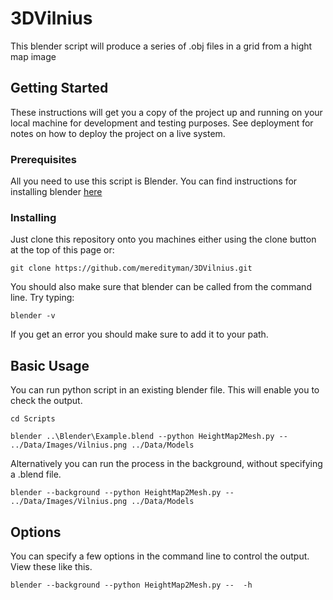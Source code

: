 # 3DVilnius

This blender script will produce a series of .obj files in a grid from a hight map image

## Getting Started

These instructions will get you a copy of the project up and running on your local machine for development and testing purposes. See deployment for notes on how to deploy the project on a live system.

### Prerequisites

All you need to use this script is Blender. You can find instructions for installing blender [here](https://www.blender.org/download/)

### Installing

Just clone this repository onto you machines either using the clone button at the top of this page or:

```
git clone https://github.com/meredityman/3DVilnius.git
```

You should also make sure that blender can be called from the command line. Try typing:

```
blender -v
```

If you get an error you should make sure to add it to your path.

## Basic Usage

You can run python script in an existing blender file. This will enable you to check the output.

```
cd Scripts

blender ..\Blender\Example.blend --python HeightMap2Mesh.py --  ../Data/Images/Vilnius.png ../Data/Models

```

Alternatively you can run the process in the background, without specifying a .blend file.

```
blender --background --python HeightMap2Mesh.py --  ../Data/Images/Vilnius.png ../Data/Models
```

## Options

You can specify a few options in the command line to control the output. View these like this.

```
blender --background --python HeightMap2Mesh.py --  -h
```


